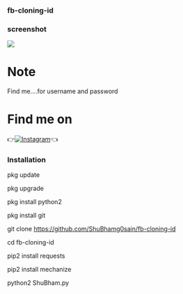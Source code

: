 ### fb-cloning-id

### screenshot
![ ](https://raw.githubusercontent.com/ShuBhamg0sain/fb-cloning-id/main/.github/Screenshot_20201003_071728.jpg)
# Note
Find me....for username and password


# Find me on 
👉[![Instagram](https://img.shields.io/badge/INSTAGRAM-FOLLOW-red?style=for-the-badge&logo=instagram)](https://www.instagram.com/shubhamgosainn/)👈

### Installation

pkg update

pkg upgrade

pkg install python2

pkg install git

git clone https://github.com/ShuBhamg0sain/fb-cloning-id

cd fb-cloning-id

pip2 install requests

pip2 install mechanize

python2 ShuBham.py

